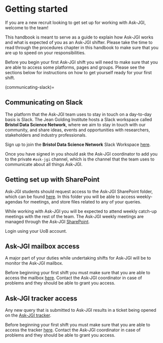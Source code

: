 # Getting started

If you are a new recruit looking to get set up for working with
Ask-JGI, welcome to the team! 

This handbook is meant to serve as a guide to explain how Ask-JGI
works and what is expected of you as an Ask-JGI shifter. Please take
the time to read through the procedures chapter in this handbook to
make sure that you are up to speed on your responsibilities.

Before you begin your first Ask-JGI shift you will need to make sure
that you are able to access some platforms, pages and groups. Please
see the sections below for instructions on how to get yourself ready
for your first shift. 

(communicating-slack)=
## Communicating on Slack

The platform that the Ask-JGI team uses to stay in touch on a
day-to-day basis is Slack. The Jean Golding Institute hosts a Slack
workspace called **Bristol Data Science Network**, where we aim to
stay in touch with our community, and share ideas, events and
opportunities with researchers, stakeholders and industry
professionals. 

Sign up to join the **Bristol Data Science Network** Slack Workspace
[here](https://www.bristol.ac.uk/golding/get-involved/build-your-network/slack/).

Once you have signed in you should ask the Ask-JGI coordinator to add
you to the private `#ask-jgi` channel, which is the channel that the team
uses to communicate about all things Ask-JGI.

## Getting set up with SharePoint

Ask-JGI students should request access to the 
Ask-JGI SharePoint folder, which can be found [here](https://uob.sharepoint.com/:f:/r/teams/grp-jeangoldinginstituteteam/Shared%20Documents/Ask-JGI?csf=1&web=1&e=imr5IE).
In this folder you will be able to access weekly-agendas 
for meetings, and store files related to any of your queries.

While working with Ask-JGI you will be expected to
attend weekly catch-up meetings with the rest of the team. 
The Ask-JGI weekly meetings are managed through the Ask-JGI
[SharePoint](https://uob.sharepoint.com/:f:/r/teams/grp-jeangoldinginstituteteam/Shared%20Documents/Ask-JGI?csf=1&web=1&e=YS5XKF). 

Login using your UoB account.

## Ask-JGI mailbox access

A major part of your duties while undertaking shifts for Ask-JGI will
be to monitor the Ask-JGI mailbox. 

Before beginning your first shift
you must make sure that you are able to access the mailbox
[here](https://outlook.office.com/mail/ask-jgi@bristol.ac.uk/inbox).
Contact the Ask-JGI coordinator in case of problems and they should be
able to grant you access.

## Ask-JGI tracker access

Any new query that is submitted to Ask-JGI results in a ticket being
opened on the [Ask-JGI tracker](filler).

Before beginning your first shift
you must make sure that you are able to access the tracker
[here](https://uob.sharepoint.com/teams/grp-jeangoldinginstituteteam/Lists/AskJGI%20tracker).
Contact the Ask-JGI coordinator in case of problems and they should be
able to grant you access.

